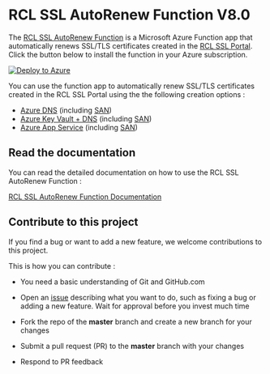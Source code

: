 # RCL SSL AutoRenew Function V8.0

The [RCL SSL AutoRenew Function](https://docs.rclapp.com/autorenew/autorenew.html) is a Microsoft Azure Function app that automatically renews SSL/TLS certificates created in the [RCL SSL Portal](https://docs.rclapp.com/portal/portal.html). Click the button below to install the function in your Azure subscription.

[![Deploy to Azure](https://aka.ms/deploytoazurebutton)](https://portal.azure.com/#create/Microsoft.Template/uri/https%3A%2F%2Fraw.githubusercontent.com%2Frcl-ssl%2FV8_RCL.SSL.AutoRenew.Function%2Fmaster%2Fazuredeploy.json)

You can use the function app to automatically renew SSL/TLS certificates created in the RCL SSL Portal using the the following creation options :

- [Azure DNS](https://docs.rclapp.com/portal/azure-dns.html) (including [SAN](https://docs.rclapp.com/portal/azure-dns-san.html))
- [Azure Key Vault + DNS](https://docs.rclapp.com/portal/azure-keyvault.html) (including [SAN](https://docs.rclapp.com/portal/azure-keyvault-san.html))
- [Azure App Service](https://docs.rclapp.com/portal/azure-appservice.html) (including [SAN](https://docs.rclapp.com/portal/azure-appservice-san.html))

## Read the documentation

You can read the detailed documentation on how to use the RCL SSL AutoRenew Function : 

[RCL SSL AutoRenew Function Documentation](https://docs.rclapp.com/autorenew/autorenew.html)

## Contribute to this project

If you find a bug or want to add a new feature, we welcome contributions to this project.

This is how you can contribute :

- You need a basic understanding of Git and GitHub.com

- Open an [issue](https://github.com/rcl-ssl/V8_RCL.SSL.AutoRenew.Function/issues) describing what you want to do, such as fixing a bug or adding a new feature. Wait for approval before you invest much time

- Fork the repo of the **master** branch and create a new branch for your changes

- Submit a pull request (PR) to the **master** branch with your changes

- Respond to PR feedback


